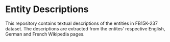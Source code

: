 # Entity Descriptions

This repository contains textual descriptions of the entities in FB15K-237 dataset. The descriptions are extracted from the entites' respective English, German and French Wikipedia pages. 
